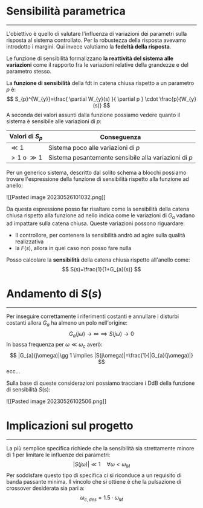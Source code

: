 # Sensibilità parametrica
---
L'obiettivo è quello di valutare l'influenza di variazioni dei parametri sulla risposta al sistema controllato.
Per la robustezza della risposta avevamo introdotto i margini.
Qui invece valutiamo la **fedeltà della risposta**.

Le funzione di sensibilità formalizzano **la reattività del sistema alle variazioni** come il rapporto fra le variazioni relative della grandezze e del parametro stesso.

La **funzione di sensibilità** della fdt in catena chiusa rispetto a un parametro $p$ è:
$$
S_{p}^{W_{y}}=\frac{ \partial W_{y}(s) }{ \partial p } \cdot \frac{p}{W_{y}(s)} 
$$
A seconda dei valori assunti dalla funzione possiamo vedere quanto il sistema è sensibile alle variazioni di $p$:

| Valori di $S_{p}$ | Conseguenza  |
| ----------------- | ----------------------------------- |
| $\ll 1$           | Sistema poco alle variazioni di $p$ |
| $>1$ o $\gg 1$    | Sistema pesantemente sensibile alla variazioni di $p$ |

Per un generico sistema, descritto dal solito schema a blocchi possiamo trovare l'espressione della funzione di sensibilità rispetto alla funzione ad anello:

![[Pasted image 20230526101032.png]]

Da questa espressione posso far risaltare come la sensibilità della catena chiusa rispetto alla funzione ad nello indica come le variazioni di $G_{a}$ vadano ad impattare sulla catena chiusa.
Queste variazioni possono riguardare:
- Il controllore, per contenere la sensibilità andrò ad agire sulla qualità realizzativa
- la $F(s)$, allora in quel caso non posso fare nulla

Posso calcolare la **sensibilità** della catena chiusa rispetto all'anello come:
$$
S(s)=\frac{1}{1+G_{a}(s)}
$$

# Andamento di $S(s)$
---
Per inseguire correttamente i riferimenti costanti e annullare i disturbi costanti allora $G_{a}$ ha almeno un polo nell'origine:
$$
G_{a}(j\omega) \to \infty \implies S(j\omega) \to 0
$$
In bassa frequenza per $\omega \ll \omega_{c}$ averò:
$$
|G_{a}(j\omega)|\gg 1 \implies |S(j\omega)|=\frac{1}{|G_{a}(j\omega)|}
$$
ecc...

Sulla base di queste considerazioni possiamo tracciare i DdB della funzione di sensibilità $S(s)$:

![[Pasted image 20230526102506.png]]


# Implicazioni sul progetto
---
La più semplice specifica richiede che la sensibilità sia strettamente minore di 1 per limitare le influenze dei parametri:
$$
|S(j\omega)|\ll 1 \quad \forall \omega<\omega_{M}
$$
Per soddisfare questo tipo di specifica ci si riconduce a un requisito di banda passante minima.
Il vincolo che si ottiene è che la pulsazione di crossover desiderata sia pari a:
$$
\omega_{c,des} = 1.5 \cdot \omega_{M}
$$


